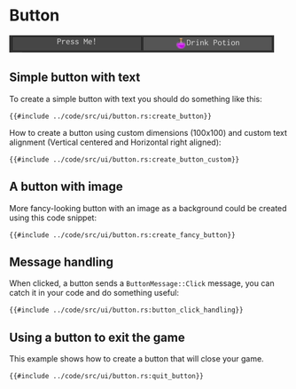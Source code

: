 # Button

![buttons](button.png)

## Simple button with text

To create a simple button with text you should do something like this:

```rust,no_run
{{#include ../code/src/ui/button.rs:create_button}}
```

How to create a button using custom dimensions (100x100) and custom text alignment (Vertical centered and Horizontal 
right aligned):

```rust,no_run
{{#include ../code/src/ui/button.rs:create_button_custom}}
```

## A button with image

More fancy-looking button with an image as a background could be created using this code snippet:

```rust,no_run
{{#include ../code/src/ui/button.rs:create_fancy_button}}
```

## Message handling

When clicked, a button sends a `ButtonMessage::Click` message, you can catch it in your code and do something
useful:

```rust,no_run
{{#include ../code/src/ui/button.rs:button_click_handling}}
```

## Using a button to exit the game

This example shows how to create a button that will close your game.

```rust,no_run
{{#include ../code/src/ui/button.rs:quit_button}}
```

